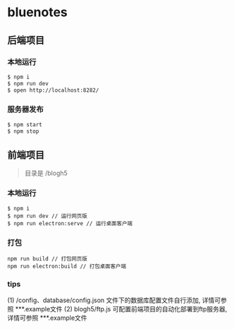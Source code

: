 # bluenotes


## 后端项目

### 本地运行

```bash
$ npm i
$ npm run dev
$ open http://localhost:8282/
```

### 服务器发布

```bash
$ npm start
$ npm stop
```

## 前端项目
> 目录是 /blogh5

### 本地运行
```
$ npm i
$ npm run dev // 运行网页版
$ npm run electron:serve // 运行桌面客户端
```
### 打包

```
npm run build // 打包网页版
npm run electron:build // 打包桌面客户端
```
### tips
(1) /config、database/config.json 文件下的数据库配置文件自行添加, 详情可参照 ***.example文件
(2) blogh5/ftp.js 可配置前端项目的自动化部署到ftp服务器, 详情可参照 ***.example文件
